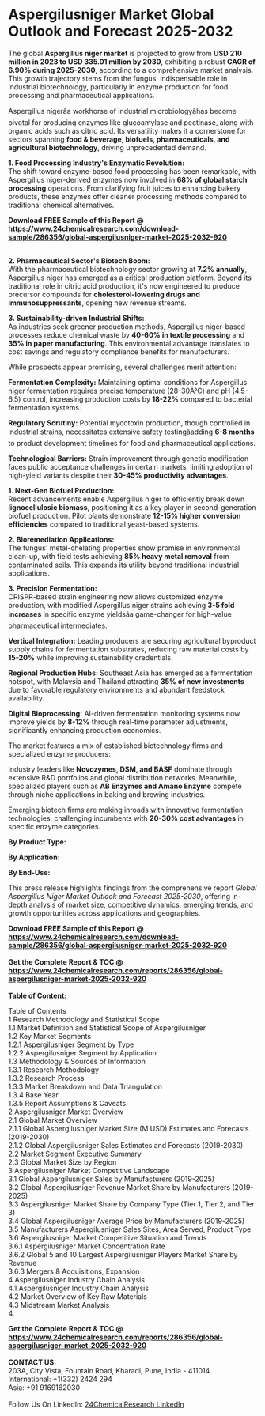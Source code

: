 <h1>Aspergilusniger Market Global Outlook and Forecast 2025-2032</h1><p>The global <strong>Aspergillus niger market</strong> is projected to grow from <strong>USD 210 million in 2023 to USD 335.01 million by 2030</strong>, exhibiting a robust <strong>CAGR of 6.90% during 2025-2030</strong>, according to a comprehensive market analysis. This growth trajectory stems from the fungus' indispensable role in industrial biotechnology, particularly in enzyme production for food processing and pharmaceutical applications.</p><p>Aspergillus nigerâa workhorse of industrial microbiologyâhas become pivotal for producing enzymes like glucoamylase and pectinase, along with organic acids such as citric acid. Its versatility makes it a cornerstone for sectors spanning <strong>food &amp; beverage, biofuels, pharmaceuticals, and agricultural biotechnology</strong>, driving unprecedented demand.</p><p><strong>1. Food Processing Industry's Enzymatic Revolution:</strong><br>
The shift toward enzyme-based food processing has been remarkable, with Aspergillus niger-derived enzymes now involved in <strong>68% of global starch processing</strong> operations. From clarifying fruit juices to enhancing bakery products, these enzymes offer cleaner processing methods compared to traditional chemical alternatives.</p><div><b>Download FREE Sample of this Report @ 
            <a href="https://www.24chemicalresearch.com/download-sample/286356/global-aspergilusniger-market-2025-2032-920">
            https://www.24chemicalresearch.com/download-sample/286356/global-aspergilusniger-market-2025-2032-920</a></b></div><br><p><strong>2. Pharmaceutical Sector's Biotech Boom:</strong><br>
With the pharmaceutical biotechnology sector growing at <strong>7.2% annually</strong>, Aspergillus niger has emerged as a critical production platform. Beyond its traditional role in citric acid production, it's now engineered to produce precursor compounds for <strong>cholesterol-lowering drugs and immunosuppressants</strong>, opening new revenue streams.</p><p><strong>3. Sustainability-driven Industrial Shifts:</strong><br>
As industries seek greener production methods, Aspergillus niger-based processes reduce chemical waste by <strong>40-60% in textile processing</strong> and <strong>35% in paper manufacturing</strong>. This environmental advantage translates to cost savings and regulatory compliance benefits for manufacturers.</p><p>While prospects appear promising, several challenges merit attention:</p><p><strong>Fermentation Complexity:</strong> Maintaining optimal conditions for Aspergillus niger fermentation requires precise temperature (28-30Â°C) and pH (4.5-6.5) control, increasing production costs by <strong>18-22%</strong> compared to bacterial fermentation systems.</p><p><strong>Regulatory Scrutiny:</strong> Potential mycotoxin production, though controlled in industrial strains, necessitates extensive safety testingâadding <strong>6-8 months</strong> to product development timelines for food and pharmaceutical applications.</p><p><strong>Technological Barriers:</strong> Strain improvement through genetic modification faces public acceptance challenges in certain markets, limiting adoption of high-yield variants despite their <strong>30-45% productivity advantages</strong>.</p><p><strong>1. Next-Gen Biofuel Production:</strong><br>
Recent advancements enable Aspergillus niger to efficiently break down <strong>lignocellulosic biomass</strong>, positioning it as a key player in second-generation biofuel production. Pilot plants demonstrate <strong>12-15% higher conversion efficiencies</strong> compared to traditional yeast-based systems.</p><p><strong>2. Bioremediation Applications:</strong><br>
The fungus' metal-chelating properties show promise in environmental clean-up, with field tests achieving <strong>85% heavy metal removal</strong> from contaminated soils. This expands its utility beyond traditional industrial applications.</p><p><strong>3. Precision Fermentation:</strong><br>
CRISPR-based strain engineering now allows customized enzyme production, with modified Aspergillus niger strains achieving <strong>3-5 fold increases</strong> in specific enzyme yieldsâa game-changer for high-value pharmaceutical intermediates.</p><p><strong>Vertical Integration:</strong> Leading producers are securing agricultural byproduct supply chains for fermentation substrates, reducing raw material costs by <strong>15-20%</strong> while improving sustainability credentials.</p><p><strong>Regional Production Hubs:</strong> Southeast Asia has emerged as a fermentation hotspot, with Malaysia and Thailand attracting <strong>35% of new investments</strong> due to favorable regulatory environments and abundant feedstock availability.</p><p><strong>Digital Bioprocessing:</strong> AI-driven fermentation monitoring systems now improve yields by <strong>8-12%</strong> through real-time parameter adjustments, significantly enhancing production economics.</p><p>The market features a mix of established biotechnology firms and specialized enzyme producers:</p><p>Industry leaders like <strong>Novozymes, DSM, and BASF</strong> dominate through extensive R&amp;D portfolios and global distribution networks. Meanwhile, specialized players such as <strong>AB Enzymes and Amano Enzyme</strong> compete through niche applications in baking and brewing industries.</p><p>Emerging biotech firms are making inroads with innovative fermentation technologies, challenging incumbents with <strong>20-30% cost advantages</strong> in specific enzyme categories.</p><p><strong>By Product Type:</strong></p><p><strong>By Application:</strong></p><p><strong>By End-Use:</strong></p><p>This press release highlights findings from the comprehensive report <em>Global Aspergillus Niger Market Outlook and Forecast 2025-2030</em>, offering in-depth analysis of market size, competitive dynamics, emerging trends, and growth opportunities across applications and geographies.</p><div><b>Download FREE Sample of this Report @ 
            <a href="https://www.24chemicalresearch.com/download-sample/286356/global-aspergilusniger-market-2025-2032-920">
            https://www.24chemicalresearch.com/download-sample/286356/global-aspergilusniger-market-2025-2032-920</a></b></div><br><div><b>Get the Complete Report & TOC @ 
            <a href="https://www.24chemicalresearch.com/reports/286356/global-aspergilusniger-market-2025-2032-920">
            https://www.24chemicalresearch.com/reports/286356/global-aspergilusniger-market-2025-2032-920</a></b></div><br>
            <b>Table of Content:</b><p>Table of Contents<br />
1 Research Methodology and Statistical Scope<br />
1.1 Market Definition and Statistical Scope of Aspergilusniger<br />
1.2 Key Market Segments<br />
1.2.1 Aspergilusniger Segment by Type<br />
1.2.2 Aspergilusniger Segment by Application<br />
1.3 Methodology & Sources of Information<br />
1.3.1 Research Methodology<br />
1.3.2 Research Process<br />
1.3.3 Market Breakdown and Data Triangulation<br />
1.3.4 Base Year<br />
1.3.5 Report Assumptions & Caveats<br />
2 Aspergilusniger Market Overview<br />
2.1 Global Market Overview<br />
2.1.1 Global Aspergilusniger Market Size (M USD) Estimates and Forecasts (2019-2030)<br />
2.1.2 Global Aspergilusniger Sales Estimates and Forecasts (2019-2030)<br />
2.2 Market Segment Executive Summary<br />
2.3 Global Market Size by Region<br />
3 Aspergilusniger Market Competitive Landscape<br />
3.1 Global Aspergilusniger Sales by Manufacturers (2019-2025)<br />
3.2 Global Aspergilusniger Revenue Market Share by Manufacturers (2019-2025)<br />
3.3 Aspergilusniger Market Share by Company Type (Tier 1, Tier 2, and Tier 3)<br />
3.4 Global Aspergilusniger Average Price by Manufacturers (2019-2025)<br />
3.5 Manufacturers Aspergilusniger Sales Sites, Area Served, Product Type<br />
3.6 Aspergilusniger Market Competitive Situation and Trends<br />
3.6.1 Aspergilusniger Market Concentration Rate<br />
3.6.2 Global 5 and 10 Largest Aspergilusniger Players Market Share by Revenue<br />
3.6.3 Mergers & Acquisitions, Expansion<br />
4 Aspergilusniger Industry Chain Analysis<br />
4.1 Aspergilusniger Industry Chain Analysis<br />
4.2 Market Overview of Key Raw Materials<br />
4.3 Midstream Market Analysis<br />
4.</p><div><b>Get the Complete Report & TOC @ 
            <a href="https://www.24chemicalresearch.com/reports/286356/global-aspergilusniger-market-2025-2032-920">
            https://www.24chemicalresearch.com/reports/286356/global-aspergilusniger-market-2025-2032-920</a></b></div><br><b>CONTACT US:</b><br>
            203A, City Vista, Fountain Road, Kharadi, Pune, India - 411014<br>
            International: +1(332) 2424 294<br>
            Asia: +91 9169162030 <br><br>
            Follow Us On LinkedIn: <a href="https://www.linkedin.com/company/24chemicalresearch/">24ChemicalResearch LinkedIn</a>